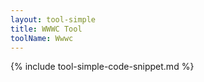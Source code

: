 ```yaml
---
layout: tool-simple
title: WWWC Tool
toolName: Wwwc
---
```


{% include tool-simple-code-snippet.md %}
